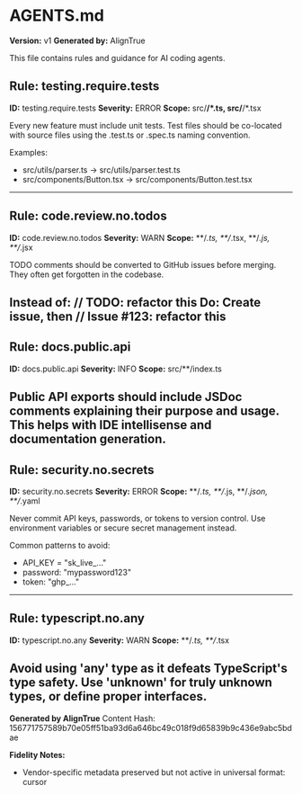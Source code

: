 # AGENTS.md

**Version:** v1
**Generated by:** AlignTrue

This file contains rules and guidance for AI coding agents.

## Rule: testing.require.tests

**ID:** testing.require.tests
**Severity:** ERROR
**Scope:** src/**/*.ts, src/**/*.tsx

Every new feature must include unit tests. Test files should be co-located
with source files using the .test.ts or .spec.ts naming convention.

Examples:
- src/utils/parser.ts → src/utils/parser.test.ts
- src/components/Button.tsx → src/components/Button.test.tsx
---

## Rule: code.review.no.todos

**ID:** code.review.no.todos
**Severity:** WARN
**Scope:** **/*.ts, **/*.tsx, **/*.js, **/*.jsx

TODO comments should be converted to GitHub issues before merging.
They often get forgotten in the codebase.

Instead of: // TODO: refactor this
Do: Create issue, then // Issue #123: refactor this
---

## Rule: docs.public.api

**ID:** docs.public.api
**Severity:** INFO
**Scope:** src/**/index.ts

Public API exports should include JSDoc comments explaining their purpose
and usage. This helps with IDE intellisense and documentation generation.
---

## Rule: security.no.secrets

**ID:** security.no.secrets
**Severity:** ERROR
**Scope:** **/*.ts, **/*.js, **/*.json, **/*.yaml

Never commit API keys, passwords, or tokens to version control.
Use environment variables or secure secret management instead.

Common patterns to avoid:
- API_KEY = "sk_live_..."
- password: "mypassword123"
- token: "ghp_..."
---

## Rule: typescript.no.any

**ID:** typescript.no.any
**Severity:** WARN
**Scope:** **/*.ts, **/*.tsx

Avoid using 'any' type as it defeats TypeScript's type safety.
Use 'unknown' for truly unknown types, or define proper interfaces.
---

**Generated by AlignTrue**
Content Hash: 156771757589b70e05ff51ba93d6a646bc49c018f9d65839b9c436e9abc5bdae

**Fidelity Notes:**
- Vendor-specific metadata preserved but not active in universal format: cursor
